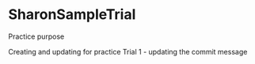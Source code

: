# SharonSampleTrial
Practice purpose

Creating and updating for practice 
Trial 1 - updating the commit message
